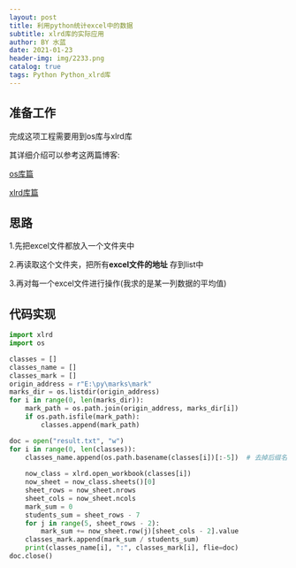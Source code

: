 ```yaml
---
layout: post
title: 利用python统计excel中的数据
subtitle: xlrd库的实际应用
author: BY 水蓝
date: 2021-01-23
header-img: img/2233.png
catalog: true
tags: Python Python_xlrd库
---
```


## 准备工作
完成这项工程需要用到os库与xlrd库

其详细介绍可以参考这两篇博客:

[os库篇](https://sgdbs.github.io/2021/01/23/markcalc1/)

[xlrd库篇](https://sgdbs.github.io/2021/01/23/xlrd/)

## 思路
1.先把excel文件都放入一个文件夹中

2.再读取这个文件夹，把所有**excel文件的地址** 存到list中

3.再对每一个excel文件进行操作(我求的是某一列数据的平均值)

## 代码实现
```python
import xlrd
import os

classes = []
classes_name = []
classes_mark = []
origin_address = r"E:\py\marks\mark"
marks_dir = os.listdir(origin_address)
for i in range(0, len(marks_dir)):
    mark_path = os.path.join(origin_address, marks_dir[i])
    if os.path.isfile(mark_path):
        classes.append(mark_path)

doc = open("result.txt", "w")
for i in range(0, len(classes)):
    classes_name.append(os.path.basename(classes[i])[:-5])  # 去掉后缀名
    
    now_class = xlrd.open_workbook(classes[i])
    now_sheet = now_class.sheets()[0]
    sheet_rows = now_sheet.nrows
    sheet_cols = now_sheet.ncols
    mark_sum = 0
    students_sum = sheet_rows - 7 
    for j in range(5, sheet_rows - 2): 
        mark_sum += now_sheet.row(j)[sheet_cols - 2].value
    classes_mark.append(mark_sum / students_sum)
    print(classes_name[i], ":", classes_mark[i], flie=doc)
doc.close()

```